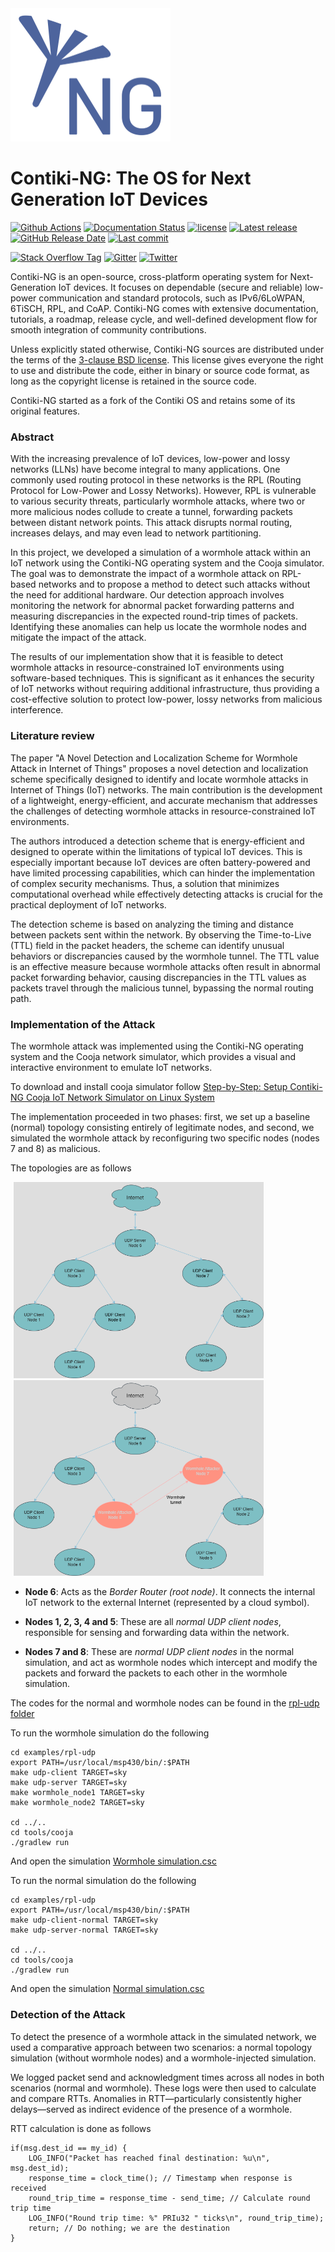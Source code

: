 <img src="https://github.com/contiki-ng/contiki-ng.github.io/blob/master/images/logo/Contiki_logo_2RGB.png" alt="Logo" width="256">

# Contiki-NG: The OS for Next Generation IoT Devices

[![Github Actions](https://github.com/contiki-ng/contiki-ng/workflows/CI/badge.svg?branch=develop)](https://github.com/contiki-ng/contiki-ng/actions)
[![Documentation Status](https://readthedocs.org/projects/contiki-ng/badge/?version=master)](https://contiki-ng.readthedocs.io/en/master/?badge=master)
[![license](https://img.shields.io/badge/license-3--clause%20bsd-brightgreen.svg)](https://github.com/contiki-ng/contiki-ng/blob/master/LICENSE.md)
[![Latest release](https://img.shields.io/github/release/contiki-ng/contiki-ng.svg)](https://github.com/contiki-ng/contiki-ng/releases/latest)
[![GitHub Release Date](https://img.shields.io/github/release-date/contiki-ng/contiki-ng.svg)](https://github.com/contiki-ng/contiki-ng/releases/latest)
[![Last commit](https://img.shields.io/github/last-commit/contiki-ng/contiki-ng.svg)](https://github.com/contiki-ng/contiki-ng/commit/HEAD)

[![Stack Overflow Tag](https://img.shields.io/badge/Stack%20Overflow%20tag-Contiki--NG-blue?logo=stackoverflow)](https://stackoverflow.com/questions/tagged/contiki-ng)
[![Gitter](https://img.shields.io/badge/Gitter-Contiki--NG-blue?logo=gitter)](https://gitter.im/contiki-ng)
[![Twitter](https://img.shields.io/badge/Twitter-%40contiki__ng-blue?logo=twitter)](https://twitter.com/contiki_ng)

Contiki-NG is an open-source, cross-platform operating system for Next-Generation IoT devices. It focuses on dependable (secure and reliable) low-power communication and standard protocols, such as IPv6/6LoWPAN, 6TiSCH, RPL, and CoAP. Contiki-NG comes with extensive documentation, tutorials, a roadmap, release cycle, and well-defined development flow for smooth integration of community contributions.

Unless explicitly stated otherwise, Contiki-NG sources are distributed under
the terms of the [3-clause BSD license](LICENSE.md). This license gives
everyone the right to use and distribute the code, either in binary or
source code format, as long as the copyright license is retained in
the source code.

Contiki-NG started as a fork of the Contiki OS and retains some of its original features.

### Abstract

With the increasing prevalence of IoT devices, low-power and lossy networks (LLNs) have become integral to many applications. One commonly used routing protocol in these networks is the RPL (Routing Protocol for Low-Power and Lossy Networks). However, RPL is vulnerable to various security threats, particularly wormhole attacks, where two or more malicious nodes collude to create a tunnel, forwarding packets between distant network points. This attack disrupts normal routing, increases delays, and may even lead to network partitioning.

In this project, we developed a simulation of a wormhole attack within an IoT network using the Contiki-NG operating system and the Cooja simulator. The goal was to demonstrate the impact of a wormhole attack on RPL-based networks and to propose a method to detect such attacks without the need for additional hardware. Our detection approach involves monitoring the network for abnormal packet forwarding patterns and measuring discrepancies in the expected round-trip times of packets. Identifying these anomalies can help us locate the wormhole nodes and mitigate the impact of the attack.

The results of our implementation show that it is feasible to detect wormhole attacks in resource-constrained IoT environments using software-based techniques. This is significant as it enhances the security of IoT networks without requiring additional infrastructure, thus providing a cost-effective solution to protect low-power, lossy networks from malicious interference.

### Literature review 

The paper "A Novel Detection and Localization Scheme for Wormhole Attack in Internet of Things" proposes a novel detection and localization scheme specifically designed to identify and locate wormhole attacks in Internet of Things (IoT) networks. The main contribution is the development of a lightweight, energy-efficient, and accurate mechanism that addresses the challenges of detecting wormhole attacks in resource-constrained IoT environments.

The authors introduced a detection scheme that is energy-efficient and designed to operate within the limitations of typical IoT devices. This is especially important because IoT devices are often battery-powered and have limited processing capabilities, which can hinder the implementation of complex security mechanisms. Thus, a solution that minimizes computational overhead while effectively detecting attacks is crucial for the practical deployment of IoT networks.

The detection scheme is based on analyzing the timing and distance between packets sent within the network. By observing the Time-to-Live (TTL) field in the packet headers, the scheme can identify unusual behaviors or discrepancies caused by the wormhole tunnel. The TTL value is an effective measure because wormhole attacks often result in abnormal packet forwarding behavior, causing discrepancies in the TTL values as packets travel through the malicious tunnel, bypassing the normal routing path.

### Implementation of the Attack

The wormhole attack was implemented using the Contiki-NG operating system and the Cooja network simulator, which provides a visual and interactive environment to emulate IoT networks. 

To download and install cooja simulator follow [Step-by-Step: Setup Contiki-NG Cooja IoT Network Simulator on Linux System](https://www.youtube.com/watch?v=a4radETt04U)

The implementation proceeded in two phases: first, we set up a baseline (normal) topology consisting entirely of legitimate nodes, and second, we simulated the wormhole attack by reconfiguring two specific nodes (nodes 7 and 8) as malicious.

The topologies are as follows 

<p>
    <img src="examples/rpl-udp/Normal too.drawio.png" hspace="5" width="400">
    <img src="examples/rpl-udp/Wormhole attack.drawio (3).png" hspace="5" width="400">
</p>

- **Node 6**: Acts as the *Border Router (root node)*. It connects the internal IoT network to the external Internet (represented by a cloud symbol).

- **Nodes 1, 2, 3, 4 and 5**: These are all *normal UDP client nodes*, responsible for sensing and forwarding data within the network.

- **Nodes 7 and 8**: These are *normal UDP client nodes* in the normal simulation, and act as wormhole nodes which intercept and modify the packets and forward the packets to each other in the wormhole simulation.

The codes for the normal and wormhole nodes can be found in the [rpl-udp folder](examples/rpl-udp)

To run the wormhole simulation do the following 
```
cd examples/rpl-udp
export PATH=/usr/local/msp430/bin/:$PATH
make udp-client TARGET=sky
make udp-server TARGET=sky
make wormhole_node1 TARGET=sky
make wormhole_node2 TARGET=sky

cd ../..
cd tools/cooja
./gradlew run
```
And open the simulation [Wormhole simulation.csc](examples/rpl-udp/Wormhole-v8.csc)

To run the normal simulation do the following 
```
cd examples/rpl-udp
export PATH=/usr/local/msp430/bin/:$PATH
make udp-client-normal TARGET=sky
make udp-server-normal TARGET=sky

cd ../..
cd tools/cooja
./gradlew run
```
And open the simulation [Normal simulation.csc](examples/rpl-udp/Normal-v1.csc)


### Detection of the Attack
To detect the presence of a wormhole attack in the simulated network, we used a comparative approach between two scenarios: a normal topology simulation (without wormhole nodes) and a wormhole-injected simulation.

We logged packet send and acknowledgment times across all nodes in both scenarios (normal and wormhole). These logs were then used to calculate and compare RTTs. Anomalies in RTT—particularly consistently higher delays—served as indirect evidence of the presence of a wormhole.

RTT calculation is done as follows 
```
if(msg.dest_id == my_id) {
    LOG_INFO("Packet has reached final destination: %u\n", msg.dest_id);
    response_time = clock_time(); // Timestamp when response is received
    round_trip_time = response_time - send_time; // Calculate round trip time
    LOG_INFO("Round trip time: %" PRIu32 " ticks\n", round_trip_time);
    return; // Do nothing; we are the destination
}
```
